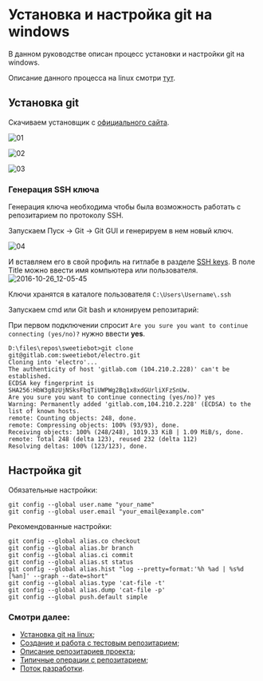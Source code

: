 # Установка и настройка git на windows
В данном руководстве описан процесс установки и настройки git на windows.

Описание данного процесса на linux смотри [тут](https://gitlab.com/sweetie-bot/sweetie_doc/wikis/git-install-linux).

## Установка git
Скачиваем установщик с [официального сайта](https://git-scm.com/download/win).

![01](/uploads/ec9ed28b97142269880271d0bf9f8447/01.png)

![02](/uploads/38ea145eee671da9c9d8932d4cb5b18c/02.png)

![03](/uploads/568993ffad98b44fba6d60bc77d96f28/03.png)

### Генерация SSH ключа
Генерация ключа необходима чтобы была возможность работать с репозитарием по протоколу SSH.

Запускаем Пуск -> Git -> Git GUI и генерируем в нем новый ключ.

![04](/uploads/2c1f359264ad2a4d29491f7501f1e4cf/04.png)

И вставляем его в свой профиль на гитлабе в разделе [SSH keys](https://gitlab.com/profile/keys). В поле Title можно ввести имя компьютера или пользователя.
![2016-10-26_12-05-45](/uploads/a6659490f8c24f72f939d19c542deda9/2016-10-26_12-05-45.png)

Ключи хранятся в каталоге пользователя `C:\Users\Username\.ssh`

Запускаем cmd или Git bash и клонируем репозитарий:

При первом подключении спросит `Are you sure you want to continue connecting (yes/no)?` нужно ввести **yes**.

```
D:\files\repos\sweetiebot>git clone git@gitlab.com:sweetiebot/electro.git
Cloning into 'electro'...
The authenticity of host 'gitlab.com (104.210.2.228)' can't be established.
ECDSA key fingerprint is SHA256:HbW3g8zUjNSksFbqTiUWPWg2Bq1x8xdGUrliXFzSnUw.
Are you sure you want to continue connecting (yes/no)? yes
Warning: Permanently added 'gitlab.com,104.210.2.228' (ECDSA) to the list of known hosts.
remote: Counting objects: 248, done.
remote: Compressing objects: 100% (93/93), done.
Receiving objects: 100% (248/248), 1019.33 KiB | 1.09 MiB/s, done.
remote: Total 248 (delta 123), reused 232 (delta 112)
Resolving deltas: 100% (123/123), done.
```

## Настройка git
Обязательные настройки:
```
git config --global user.name "your_name"
git config --global user.email "your_email@example.com"
```
Рекомендованные настройки:
```
git config --global alias.co checkout
git config --global alias.br branch
git config --global alias.ci commit
git config --global alias.st status
git config --global alias.hist "log --pretty=format:'%h %ad | %s%d [%an]' --graph --date=short"
git config --global alias.type 'cat-file -t'
git config --global alias.dump 'cat-file -p'
git config --global push.default simple
```

### Смотри далее:
* [Установка git на linux](git-install-linux);
* [Создание и работа с тестовым репозитарием](git-new-repo);
* [Описание репозитариев проекта](git-project-repos);
* [Типичные операции с репозитарием](git-typical-operations);
* [Поток разработки](git-workflow).